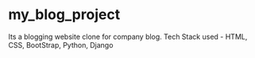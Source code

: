 # my_blog_project
Its a blogging website clone for company blog. Tech Stack used - HTML, CSS, BootStrap, Python, Django

